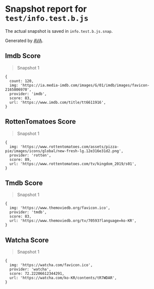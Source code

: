 # Snapshot report for `test/info.test.b.js`

The actual snapshot is saved in `info.test.b.js.snap`.

Generated by [AVA](https://ava.li).

## Imdb Score

> Snapshot 1

    {
      count: 120,
      img: 'https://ia.media-imdb.com/images/G/01/imdb/images/favicon-2165806970',
      provider: 'imdb',
      score: 83,
      url: 'https://www.imdb.com/title/tt6611916',
    }

## RottenTomatoes Score

> Snapshot 1

    {
      img: 'https://www.rottentomatoes.com/assets/pizza-pie/images/icons/global/new-fresh-lg.12e316e31d2.png',
      provider: 'rotten',
      score: 89,
      url: 'https://www.rottentomatoes.com/tv/kingdom_2019/s01',
    }

## Tmdb Score

> Snapshot 1

    {
      img: 'https://www.themoviedb.org/favicon.ico',
      provider: 'tmdb',
      score: 83,
      url: 'https://www.themoviedb.org/tv/70593?language=ko-KR',
    }

## Watcha Score

> Snapshot 1

    {
      img: 'https://watcha.com/favicon.ico',
      provider: 'watcha',
      score: 72.22206612344291,
      url: 'https://watcha.com/ko-KR/contents/tR7WDAR',
    }

